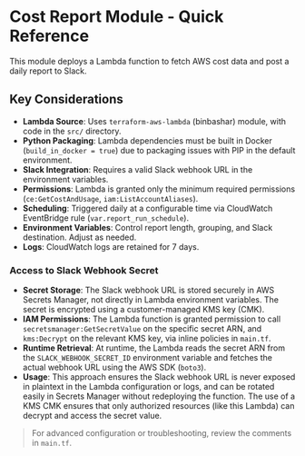 # Cost Report Module - Quick Reference

This module deploys a Lambda function to fetch AWS cost data and post a daily report to Slack.

## Key Considerations

- **Lambda Source**: Uses `terraform-aws-lambda` (binbashar) module, with code in the `src/` directory.
- **Python Packaging**: Lambda dependencies must be built in Docker (`build_in_docker = true`) due to packaging issues with PIP in the default environment.
- **Slack Integration**: Requires a valid Slack webhook URL in the environment variables.
- **Permissions**: Lambda is granted only the minimum required permissions (`ce:GetCostAndUsage`, `iam:ListAccountAliases`).
- **Scheduling**: Triggered daily at a configurable time via CloudWatch EventBridge rule (`var.report_run_schedule`).
- **Environment Variables**: Control report length, grouping, and Slack destination. Adjust as needed.
- **Logs**: CloudWatch logs are retained for 7 days.

### Access to Slack Webhook Secret

- **Secret Storage**: The Slack webhook URL is stored securely in AWS Secrets Manager, not directly in Lambda environment variables. The secret is encrypted using a customer-managed KMS key (CMK).
- **IAM Permissions**: The Lambda function is granted permission to call `secretsmanager:GetSecretValue` on the specific secret ARN, and `kms:Decrypt` on the relevant KMS key, via inline policies in `main.tf`.
- **Runtime Retrieval**: At runtime, the Lambda reads the secret ARN from the `SLACK_WEBHOOK_SECRET_ID` environment variable and fetches the actual webhook URL using the AWS SDK (`boto3`).
- **Usage**: This approach ensures the Slack webhook URL is never exposed in plaintext in the Lambda configuration or logs, and can be rotated easily in Secrets Manager without redeploying the function. The use of a KMS CMK ensures that only authorized resources (like this Lambda) can decrypt and access the secret value.

> For advanced configuration or troubleshooting, review the comments in `main.tf`. 
